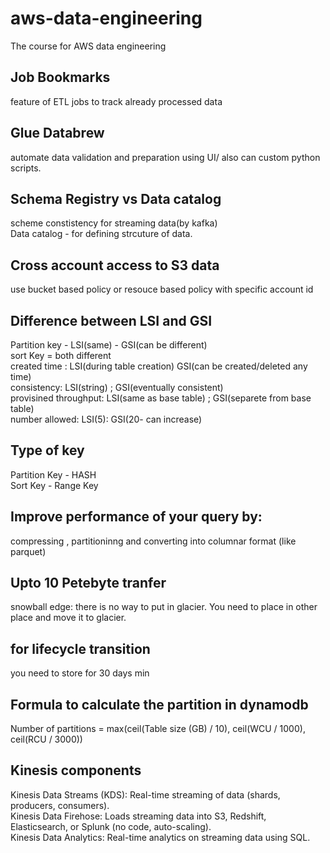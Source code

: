 # aws-data-engineering
The course for AWS data engineering

## Job Bookmarks
feature of ETL jobs to track already processed data  

## Glue Databrew
automate data validation and preparation using UI/ also can custom python scripts.

## Schema Registry vs Data catalog
scheme constistency for streaming data(by kafka)  
Data catalog - for defining strcuture of data.

## Cross account access to S3 data
use bucket based policy or resouce based policy with specific account id

## Difference between LSI and GSI
Partition key - LSI(same) - GSI(can be different)  
sort Key = both different  
created time : LSI(during table creation) GSI(can be created/deleted any time)  
consistency: LSI(string) ; GSI(eventually consistent)  
provisined throughput: LSI(same as base table) ; GSI(separete from base table)  
number allowed: LSI(5): GSI(20- can increase)  

## Type of key
Partition Key - HASH  
Sort Key - Range Key  

## Improve performance of your query by:
compressing , partitioninng and converting into columnar format (like parquet)

## Upto 10 Petebyte tranfer
snowball edge: there is no way to put in glacier. You need to place in other place and move it to glacier.  

## for lifecycle transition
you need to store for 30 days min

## Formula to calculate the partition in dynamodb
Number of partitions = max(ceil(Table size (GB) / 10), ceil(WCU / 1000), ceil(RCU / 3000))

## Kinesis components
Kinesis Data Streams (KDS): Real-time streaming of data (shards, producers, consumers).  
Kinesis Data Firehose: Loads streaming data into S3, Redshift, Elasticsearch, or Splunk (no code, auto-scaling).  
Kinesis Data Analytics: Real-time analytics on streaming data using SQL.  

